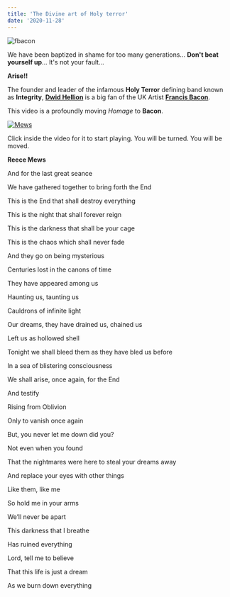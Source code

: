 ```yaml
---
title: 'The Divine art of Holy terror'
date: '2020-11-28'
---
```


![fbacon](/images/fbacon.jpeg "fbacon")

We have been baptized in shame for too many generations... **Don't beat yourself up**... It's not your fault...

**Arise\!\!**

The founder and leader of the infamous **Holy Terror** defining band known as **Integrity**, [**Dwid Hellion**](https://cvltnation.com/interview-dwid-hellion/) is a big fan of the UK Artist [**Francis Bacon**](https://www.theguardian.com/artanddesign/2020/jul/26/how-dark-and-violent-fantasies-inspired-the-young-francis-bacons-art).

This video is a profoundly moving *Homage* to **Bacon**.


[![Mews](https://img.youtube.com/vi/HNmr-Le-PIo/0.jpg)](https://www.youtube.com/watch?v=HNmr-Le-PIo "Mews")


Click inside the video for it to start playing. You will be turned. You will be moved.

**Reece Mews**

And for the last great seance 

We have gathered together to bring forth the End 

This is the End that shall destroy everything 

This is the night that shall forever reign 

This is the darkness that shall be your cage 

This is the chaos which shall never fade 

And they go on being mysterious 

Centuries lost in the canons of time 

They have appeared among us 

Haunting us, taunting us 

Cauldrons of infinite light 

Our dreams, they have drained us, chained us 

Left us as hollowed shell 

Tonight we shall bleed them as they have bled us before 

In a sea of blistering consciousness 

We shall arise, once again, for the End 

And testify 

Rising from Oblivion 

Only to vanish once again 

But, you never let me down did you? 

Not even when you found 

That the nightmares were here to steal your dreams away 

And replace your eyes with other things 

Like them, like me 

So hold me in your arms 

We’ll never be apart 

This darkness that I breathe 

Has ruined everything 

Lord, tell me to believe 

That this life is just a dream 

As we burn down everything 